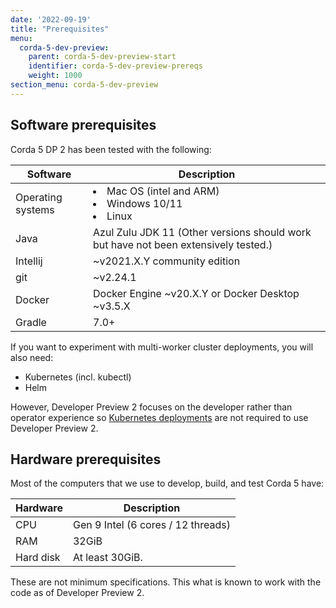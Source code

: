 ```yaml
---
date: '2022-09-19'
title: "Prerequisites"
menu:
  corda-5-dev-preview:
    parent: corda-5-dev-preview-start
    identifier: corda-5-dev-preview-prereqs
    weight: 1000
section_menu: corda-5-dev-preview
---
```


## Software prerequisites

Corda 5 DP 2 has been tested with the following:

| Software      | Description |
| ----------- | ----------- |
| Operating systems      | <li>Mac OS (intel and ARM)</li><li>Windows 10/11</li><li>Linux</li>     |
| Java   | Azul Zulu JDK 11 (Other versions should work but have not been extensively tested.)  |
| Intellij    | ~v2021.X.Y community edition   |
| git | ~v2.24.1    |
| Docker | Docker Engine ~v20.X.Y or Docker Desktop ~v3.5.X    |
| Gradle |  7.0+   |


If you want to experiment with multi-worker cluster deployments, you will also need:

* Kubernetes (incl. kubectl)
* Helm

However, Developer Preview 2 focuses on the developer rather than operator experience so [Kubernetes deployments](content\en\platform\corda\5.0-dev-preview-2\deploying\local-deployment.md) are not required to use Developer Preview 2.

## Hardware prerequisites

Most of the computers that we use to develop, build, and test Corda 5 have:

| Hardware      | Description |
| ----------- | ----------- |
| CPU      | Gen 9 Intel (6 cores / 12 threads)      |
| RAM   | 32GiB         |
| Hard disk   | At least 30GiB.        |

These are not minimum specifications.
This what is known to work with the code as of Developer Preview 2.
